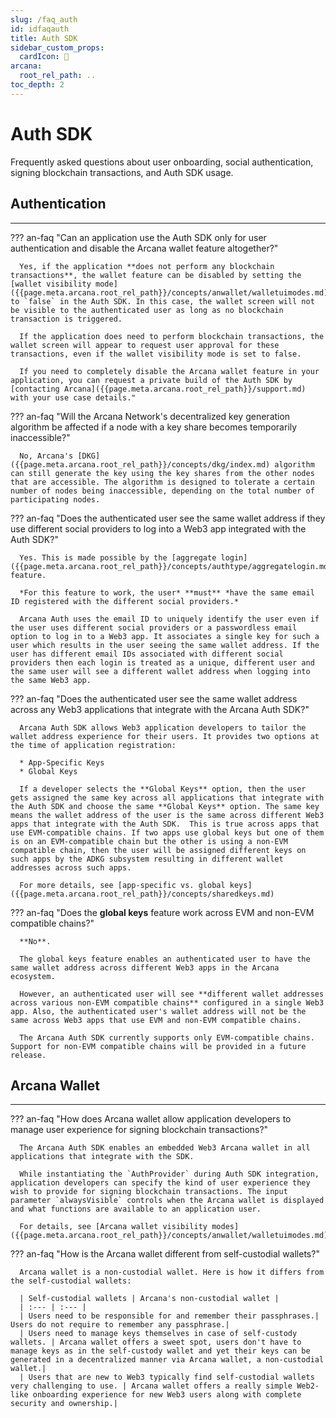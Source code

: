```yaml
---
slug: /faq_auth
id: idfaqauth
title: Auth SDK
sidebar_custom_props:
  cardIcon: 🙋
arcana:
  root_rel_path: ..
toc_depth: 2
---
```


# Auth SDK

Frequently asked questions about user onboarding, social authentication, signing blockchain transactions, and Auth SDK usage.

## Authentication

---

??? an-faq "Can an application use the Auth SDK only for user authentication and disable the Arcana wallet feature altogether?"

      Yes, if the application **does not perform any blockchain transactions**, the wallet feature can be disabled by setting the [wallet visibility mode]({{page.meta.arcana.root_rel_path}}/concepts/anwallet/walletuimodes.md) to `false` in the Auth SDK. In this case, the wallet screen will not be visible to the authenticated user as long as no blockchain transaction is triggered. 

      If the application does need to perform blockchain transactions, the wallet screen will appear to request user approval for these transactions, even if the wallet visibility mode is set to false. 

      If you need to completely disable the Arcana wallet feature in your application, you can request a private build of the Auth SDK by [contacting Arcana]({{page.meta.arcana.root_rel_path}}/support.md) with your use case details."

??? an-faq "Will the Arcana Network's decentralized key generation algorithm be affected if a node with a key share becomes temporarily inaccessible?"

      No, Arcana's [DKG]({{page.meta.arcana.root_rel_path}}/concepts/dkg/index.md) algorithm can still generate the key using the key shares from the other nodes that are accessible. The algorithm is designed to tolerate a certain number of nodes being inaccessible, depending on the total number of participating nodes.

??? an-faq "Does the authenticated user see the same wallet address if they use different social providers to log into a Web3 app integrated with the Auth SDK?"

      Yes. This is made possible by the [aggregate login]({{page.meta.arcana.root_rel_path}}/concepts/authtype/aggregatelogin.md) feature. 
      
      *For this feature to work, the user* **must** *have the same email ID registered with the different social providers.*
      
      Arcana Auth uses the email ID to uniquely identify the user even if the user uses different social providers or a passwordless email option to log in to a Web3 app. It associates a single key for such a user which results in the user seeing the same wallet address. If the user has different email IDs associated with different social providers then each login is treated as a unique, different user and the same user will see a different wallet address when logging into the same Web3 app.

??? an-faq "Does the authenticated user see the same wallet address across any Web3 applications that integrate with the Arcana Auth SDK?"

      Arcana Auth SDK allows Web3 application developers to tailor the wallet address experience for their users. It provides two options at the time of application registration:

      * App-Specific Keys
      * Global Keys

      If a developer selects the **Global Keys** option, then the user gets assigned the same key across all applications that integrate with the Auth SDK and choose the same **Global Keys** option. The same key means the wallet address of the user is the same across different Web3 apps that integrate with the Auth SDK.  This is true across apps that use EVM-compatible chains. If two apps use global keys but one of them is on an EVM-compatible chain but the other is using a non-EVM compatible chain, then the user will be assigned different keys on such apps by the ADKG subsystem resulting in different wallet addresses across such apps.

      For more details, see [app-specific vs. global keys]({{page.meta.arcana.root_rel_path}}/concepts/sharedkeys.md)

??? an-faq "Does the **global keys** feature work across EVM and non-EVM compatible chains?"

      **No**.

      The global keys feature enables an authenticated user to have the same wallet address across different Web3 apps in the Arcana ecosystem.  
      
      However, an authenticated user will see **different wallet addresses across various non-EVM compatible chains** configured in a single Web3 app. Also, the authenticated user's wallet address will not be the same across Web3 apps that use EVM and non-EVM compatible chains. 

      The Arcana Auth SDK currently supports only EVM-compatible chains. Support for non-EVM compatible chains will be provided in a future release.

## Arcana Wallet

---

??? an-faq "How does Arcana wallet allow application developers to manage user experience for signing blockchain transactions?"

      The Arcana Auth SDK enables an embedded Web3 Arcana wallet in all applications that integrate with the SDK.

      While instantiating the `AuthProvider` during Auth SDK integration, application developers can specify the kind of user experience they wish to provide for signing blockchain transactions. The input parameter `alwaysVisible` controls when the Arcana wallet is displayed and what functions are available to an application user.

      For details, see [Arcana wallet visibility modes]({{page.meta.arcana.root_rel_path}}/concepts/anwallet/walletuimodes.md).

??? an-faq "How is the Arcana wallet different from self-custodial wallets?"

      Arcana wallet is a non-custodial wallet. Here is how it differs from the self-custodial wallets:

      | Self-custodial wallets | Arcana's non-custodial wallet |
      | :--- | :--- |
      | Users need to be responsible for and remember their passphrases.| Users do not require to remember any passphrase.|
      | Users need to manage keys themselves in case of self-custody wallets. | Arcana wallet offers a sweet spot, users don't have to manage keys as in the self-custody wallet and yet their keys can be generated in a decentralized manner via Arcana wallet, a non-custodial wallet.|
      | Users that are new to Web3 typically find self-custodial wallets very challenging to use. | Arcana wallet offers a really simple Web2-like onboarding experience for new Web3 users along with complete security and ownership.|
